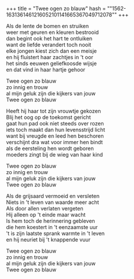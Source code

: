 +++
title = "Twee ogen zo blauw"
hash = "\"1562-1631361461216052101141665367049712078\""
+++

Als de lente de bomen en struiken  
weer met geuren en kleuren bestrooid  
dan begint ook het hart te ontluiken  
want de liefde verandert toch nooit  
elke jongen kiest zich dan een meisje  
en hij fluistert haar zachtjes in 't oor  
het sinds eeuwen geliefkoosde wijsje  
en dat vind in haar hartje gehoor

Twee ogen zo blauw  
zo innig en trouw  
al mijn geluk zijn die kijkers van jouw  
Twee ogen zo blauw

Heeft hij haar tot zijn vrouwtje gekozen  
Blij het oog op de toekomst gericht  
gaat hun pad ook niet steeds over rozen  
iets toch maakt dan hun levensstrijd licht  
want bij vreugde en leed hen beschoren  
verschijnt dra wat voor immer hen bindt  
als de eersteling hen wordt geboren  
moeders zingt bij de wieg van haar kind

Twee ogen zo blauw  
zo innig en trouw  
al mijn geluk zijn die kijkers van jouw  
Twee ogen zo blauw

Als de grijsaard vermoeid en versleten  
Niets in 't leven van waarde meer acht  
Als door allen verlaten vergeten  
Hij alleen op 't einde maar wacht  
Is hem toch de herinnering gebleven  
die hem koestert in 't eenzaamste uur  
't is zijn laatste sprank warmte in 't leven  
en hij neuriet bij 't knappende vuur

Twee ogen zo blauw  
zo innig en trouw  
al mijn geluk zijn die kijkers van jouw  
Twee ogen zo blauw